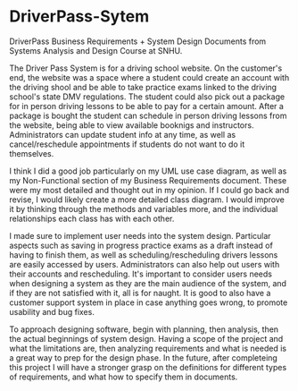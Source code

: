 # DriverPass-Sytem
DriverPass Business Requirements + System Design Documents from Systems Analysis and Design Course at SNHU.

The Driver Pass System is for a driving school website. On the customer's end, the website was a space where a student could create an account with the driving shool and be able to take practice exams linked to the driving school's state DMV regulations. The student could also pick out a package for in person driving lessons to be able to pay for a certain amount. After a package is bought the student can schedule in person driving lessons from the website, being able to view available booknigs and instructors. Administrators can update student info at any time, as well as cancel/reschedule appointments if students do not want to do it themselves.

I think I did a good job particularly on my UML use case diagram, as well as my Non-Functional section of my Business Requirements document. These were my most detailed and thought out in my opinion. If I could go back and revise, I would likely create a more detailed class diagram. I would improve it by thinking through the methods and variables more, and the individual relationships each class has with each other. 

I made sure to implement user needs into the system design. Particular aspects such as saving in progress practice exams as a draft instead of having to finish them, as well as scheduling/rescheduling drivers lessons are easily accessed by users. Administrators can also help out users with their accounts and rescheduling. It's important to consider users needs when designing a system as they are the main audience of the system, and if they are not satisfied with it, all is for naught. It is good to also have a customer support system in place in case anything goes wrong, to promote usability and bug fixes.

To approach designing software, begin with planning, then analysis, then the actual beginnings of system design. Having a scope of the project and what the limitations are, then analyzing requirements and what is needed is a great way to prep for the design phase. In the future, after completeing this project I will have a stronger grasp on the definitions for different types of requirements, and what how to specify them in documents. 
